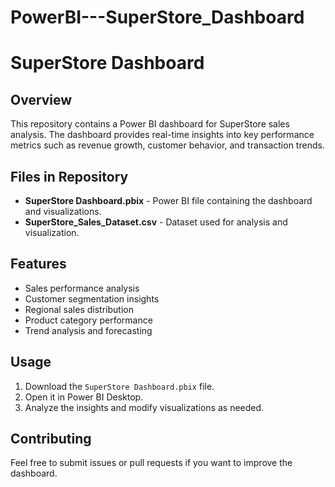 # PowerBI---SuperStore_Dashboard
# SuperStore Dashboard

## Overview

This repository contains a Power BI dashboard for SuperStore sales analysis. The dashboard provides real-time insights into key performance metrics such as revenue growth, customer behavior, and transaction trends.

## Files in Repository

- **SuperStore Dashboard.pbix** - Power BI file containing the dashboard and visualizations.
- **SuperStore\_Sales\_Dataset.csv** - Dataset used for analysis and visualization.

## Features

- Sales performance analysis
- Customer segmentation insights
- Regional sales distribution
- Product category performance
- Trend analysis and forecasting

## Usage

1. Download the `SuperStore Dashboard.pbix` file.
2. Open it in Power BI Desktop.
3. Analyze the insights and modify visualizations as needed.

## Contributing

Feel free to submit issues or pull requests if you want to improve the dashboard.

